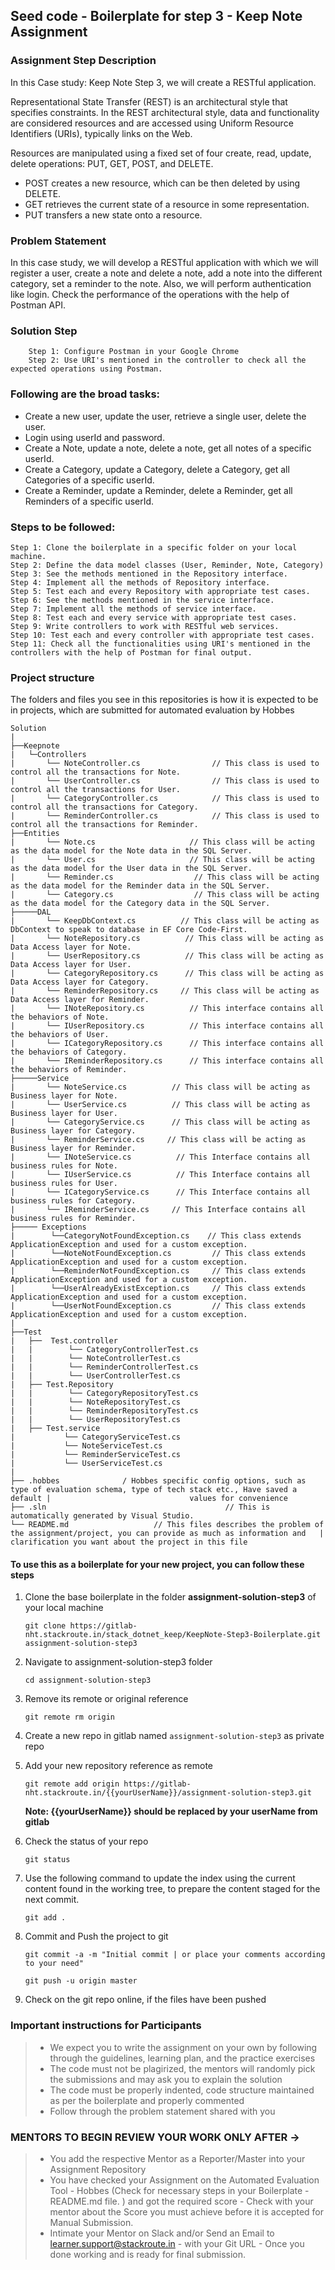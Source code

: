 ## Seed code - Boilerplate for step 3 - Keep Note Assignment

### Assignment Step Description

In this Case study: Keep Note Step 3, we will create a RESTful application. 

Representational State Transfer (REST) is an architectural style that specifies constraints. 
In the REST architectural style, data and functionality are considered resources and are accessed using Uniform Resource Identifiers (URIs), typically links on the Web.

Resources are manipulated using a fixed set of four create, read, update, delete operations: PUT, GET, POST, and DELETE. 
 - POST creates a new resource, which can be then deleted by using DELETE. 
 - GET retrieves the current state of a resource in some representation. 
 - PUT transfers a new state onto a resource. 

### Problem Statement

In this case study, we will develop a RESTful application with which we will register a user, create a note and delete a note, add a note into the different category, set a reminder to the note. Also, we will perform authentication like login. Check the performance of the operations with the help of Postman API.

### Solution Step

        Step 1: Configure Postman in your Google Chrome
        Step 2: Use URI's mentioned in the controller to check all the expected operations using Postman.

### Following are the broad tasks:

 - Create a new user, update the user, retrieve a single user, delete the user.
 - Login using userId and password.
 - Create a Note, update a note,  delete a note, get all notes of a specific userId.
 - Create a Category, update a Category,  delete a Category, get all Categories of a specific userId.
 - Create a Reminder, update a Reminder,  delete a Reminder, get all Reminders of a specific userId.
 

### Steps to be followed:

    Step 1: Clone the boilerplate in a specific folder on your local machine.
    Step 2: Define the data model classes (User, Reminder, Note, Category)
    Step 3: See the methods mentioned in the Repository interface.
    Step 4: Implement all the methods of Repository interface.
    Step 5: Test each and every Repository with appropriate test cases.
    Step 6: See the methods mentioned in the service interface.
    Step 7: Implement all the methods of service interface.
    Step 8: Test each and every service with appropriate test cases.
    Step 9: Write controllers to work with RESTful web services. 
    Step 10: Test each and every controller with appropriate test cases.
    Step 11: Check all the functionalities using URI's mentioned in the controllers with the help of Postman for final output.

### Project structure

The folders and files you see in this repositories is how it is expected to be in projects, which are submitted for automated evaluation by Hobbes

    Solution
	|
	├──Keepnote
	|	└─Controllers
	|		└── NoteController.cs 		         // This class is used to control all the transactions for Note.
    |	    └── UserController.cs 		         // This class is used to control all the transactions for User.
    |		└── CategoryController.cs 		     // This class is used to control all the transactions for Category.
    |		└── ReminderController.cs 		     // This class is used to control all the transactions for Reminder.
    ├──Entities
	|		└── Note.cs                    	// This class will be acting as the data model for the Note data in the SQL Server. 
    |		└── User.cs                    	// This class will be acting as the data model for the User data in the SQL Server.
    |		└── Reminder.cs                  // This class will be acting as the data model for the Reminder data in the SQL Server.
    |		└── Category.cs                  // This class will be acting as the data model for the Category data in the SQL Server.
    ├─────DAL
    |       └── KeepDbContext.cs          // This class will be acting as DbContext to speak to database in EF Core Code-First. 
    |       └── NoteRepository.cs          // This class will be acting as Data Access layer for Note. 
    |       └── UserRepository.cs          // This class will be acting as Data Access layer for User. 
    |       └── CategoryRepository.cs      // This class will be acting as Data Access layer for Category. 
    |       └── ReminderRepository.cs     // This class will be acting as Data Access layer for Reminder. 
    |       └── INoteRepository.cs          // This interface contains all the behaviors of Note. 
    |       └── IUserRepository.cs          // This interface contains all the behaviors of User. 
    |       └── ICategoryRepository.cs      // This interface contains all the behaviors of Category. 
    |       └── IReminderRepository.cs      // This interface contains all the behaviors of Reminder. 
    ├─────Service
    |       └── NoteService.cs          // This class will be acting as Business layer for Note. 
    |       └── UserService.cs          // This class will be acting as Business layer for User. 
    |       └── CategoryService.cs      // This class will be acting as Business layer for Category. 
    |       └── ReminderService.cs     // This class will be acting as Business layer for Reminder. 
    |       └── INoteService.cs          // This Interface contains all business rules for Note. 
    |       └── IUserService.cs          // This Interface contains all business rules for User. 
    |       └── ICategoryService.cs      // This Interface contains all business rules for Category. 
    |       └── IReminderService.cs     // This Interface contains all business rules for Reminder.
    ├───── Exceptions
    |        └──CategoryNotFoundException.cs    // This class extends ApplicationException and used for a custom exception. 
    |        └──NoteNotFoundException.cs         // This class extends ApplicationException and used for a custom exception. 
    |        └──ReminderNotFoundException.cs     // This class extends ApplicationException and used for a custom exception. 
    |        └──UserAlreadyExistException.cs     // This class extends ApplicationException and used for a custom exception. 
    |        └──UserNotFoundException.cs         // This class extends ApplicationException and used for a custom exception. 
	|
	├──Test
	|	├──  Test.controller                  
    |   |        └── CategoryControllerTest.cs
    |   |        └── NoteControllerTest.cs
    |   |        └── ReminderControllerTest.cs
    |   |        └── UserControllerTest.cs
    |   ├── Test.Repository
    |   |        └── CategoryRepositoryTest.cs
    |   |        └── NoteRepositoryTest.cs
    |   |        └── ReminderRepositoryTest.cs
    |   |        └── UserRepositoryTest.cs
    |   ├── Test.service
    |           └── CategoryServiceTest.cs
    |           └── NoteServiceTest.cs
    |           └── ReminderServiceTest.cs
    |           └── UserServiceTest.cs
	|
	├── .hobbes              / Hobbes specific config options, such as type of evaluation schema, type of tech stack etc., Have saved a default |                               values for convenience
	├── .sln			                            // This is automatically generated by Visual Studio.
	└── README.md  		            // This files describes the problem of the assignment/project, you can provide as much as information and   |                                    clarification you want about the project in this file
    

#### To use this as a boilerplate for your new project, you can follow these steps

1. Clone the base boilerplate in the folder **assignment-solution-step3** of your local machine
     
    `git clone https://gitlab-nht.stackroute.in/stack_dotnet_keep/KeepNote-Step3-Boilerplate.git assignment-solution-step3`

2. Navigate to assignment-solution-step3 folder

    `cd assignment-solution-step3`

3. Remove its remote or original reference

     `git remote rm origin`

4. Create a new repo in gitlab named `assignment-solution-step3` as private repo

5. Add your new repository reference as remote

     `git remote add origin https://gitlab-nht.stackroute.in/{{yourUserName}}/assignment-solution-step3.git`

     **Note: {{yourUserName}} should be replaced by your userName from gitlab**

5. Check the status of your repo 
     
     `git status`

6. Use the following command to update the index using the current content found in the working tree, to prepare the content staged for the next commit.

     `git add .`
 
7. Commit and Push the project to git

     `git commit -a -m "Initial commit | or place your comments according to your need"`

     `git push -u origin master`

8. Check on the git repo online, if the files have been pushed

### Important instructions for Participants
> - We expect you to write the assignment on your own by following through the guidelines, learning plan, and the practice exercises
> - The code must not be plagirized, the mentors will randomly pick the submissions and may ask you to explain the solution
> - The code must be properly indented, code structure maintained as per the boilerplate and properly commented
> - Follow through the problem statement shared with you

### MENTORS TO BEGIN REVIEW YOUR WORK ONLY AFTER ->
> - You add the respective Mentor as a Reporter/Master into your Assignment Repository
> - You have checked your Assignment on the Automated Evaluation Tool - Hobbes (Check for necessary steps in your Boilerplate - README.md file. ) and got the required score - Check with your mentor about the Score you must achieve before it is accepted for Manual Submission.
> - Intimate your Mentor on Slack and/or Send an Email to learner.support@stackroute.in - with your Git URL - Once you done working and is ready for final submission.